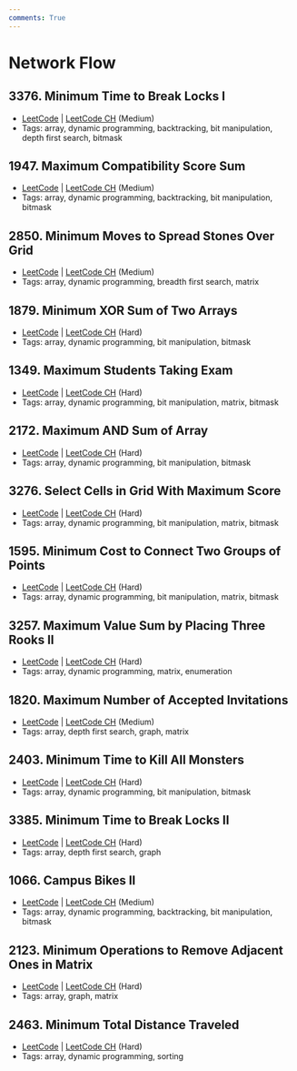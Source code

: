 ```yaml
---
comments: True
---
```


# Network Flow

## 3376. Minimum Time to Break Locks I

-   [LeetCode](https://leetcode.com/problems/minimum-time-to-break-locks-i/) | [LeetCode CH](https://leetcode.cn/problems/minimum-time-to-break-locks-i/) (Medium)
-   Tags: array, dynamic programming, backtracking, bit manipulation, depth first search, bitmask


## 1947. Maximum Compatibility Score Sum

-   [LeetCode](https://leetcode.com/problems/maximum-compatibility-score-sum/) | [LeetCode CH](https://leetcode.cn/problems/maximum-compatibility-score-sum/) (Medium)
-   Tags: array, dynamic programming, backtracking, bit manipulation, bitmask


## 2850. Minimum Moves to Spread Stones Over Grid

-   [LeetCode](https://leetcode.com/problems/minimum-moves-to-spread-stones-over-grid/) | [LeetCode CH](https://leetcode.cn/problems/minimum-moves-to-spread-stones-over-grid/) (Medium)
-   Tags: array, dynamic programming, breadth first search, matrix


## 1879. Minimum XOR Sum of Two Arrays

-   [LeetCode](https://leetcode.com/problems/minimum-xor-sum-of-two-arrays/) | [LeetCode CH](https://leetcode.cn/problems/minimum-xor-sum-of-two-arrays/) (Hard)
-   Tags: array, dynamic programming, bit manipulation, bitmask


## 1349. Maximum Students Taking Exam

-   [LeetCode](https://leetcode.com/problems/maximum-students-taking-exam/) | [LeetCode CH](https://leetcode.cn/problems/maximum-students-taking-exam/) (Hard)
-   Tags: array, dynamic programming, bit manipulation, matrix, bitmask


## 2172. Maximum AND Sum of Array

-   [LeetCode](https://leetcode.com/problems/maximum-and-sum-of-array/) | [LeetCode CH](https://leetcode.cn/problems/maximum-and-sum-of-array/) (Hard)
-   Tags: array, dynamic programming, bit manipulation, bitmask


## 3276. Select Cells in Grid With Maximum Score

-   [LeetCode](https://leetcode.com/problems/select-cells-in-grid-with-maximum-score/) | [LeetCode CH](https://leetcode.cn/problems/select-cells-in-grid-with-maximum-score/) (Hard)
-   Tags: array, dynamic programming, bit manipulation, matrix, bitmask


## 1595. Minimum Cost to Connect Two Groups of Points

-   [LeetCode](https://leetcode.com/problems/minimum-cost-to-connect-two-groups-of-points/) | [LeetCode CH](https://leetcode.cn/problems/minimum-cost-to-connect-two-groups-of-points/) (Hard)
-   Tags: array, dynamic programming, bit manipulation, matrix, bitmask


## 3257. Maximum Value Sum by Placing Three Rooks II

-   [LeetCode](https://leetcode.com/problems/maximum-value-sum-by-placing-three-rooks-ii/) | [LeetCode CH](https://leetcode.cn/problems/maximum-value-sum-by-placing-three-rooks-ii/) (Hard)
-   Tags: array, dynamic programming, matrix, enumeration


## 1820. Maximum Number of Accepted Invitations

-   [LeetCode](https://leetcode.com/problems/maximum-number-of-accepted-invitations/) | [LeetCode CH](https://leetcode.cn/problems/maximum-number-of-accepted-invitations/) (Medium)
-   Tags: array, depth first search, graph, matrix


## 2403. Minimum Time to Kill All Monsters

-   [LeetCode](https://leetcode.com/problems/minimum-time-to-kill-all-monsters/) | [LeetCode CH](https://leetcode.cn/problems/minimum-time-to-kill-all-monsters/) (Hard)
-   Tags: array, dynamic programming, bit manipulation, bitmask


## 3385. Minimum Time to Break Locks II

-   [LeetCode](https://leetcode.com/problems/minimum-time-to-break-locks-ii/) | [LeetCode CH](https://leetcode.cn/problems/minimum-time-to-break-locks-ii/) (Hard)
-   Tags: array, depth first search, graph


## 1066. Campus Bikes II

-   [LeetCode](https://leetcode.com/problems/campus-bikes-ii/) | [LeetCode CH](https://leetcode.cn/problems/campus-bikes-ii/) (Medium)
-   Tags: array, dynamic programming, backtracking, bit manipulation, bitmask


## 2123. Minimum Operations to Remove Adjacent Ones in Matrix

-   [LeetCode](https://leetcode.com/problems/minimum-operations-to-remove-adjacent-ones-in-matrix/) | [LeetCode CH](https://leetcode.cn/problems/minimum-operations-to-remove-adjacent-ones-in-matrix/) (Hard)
-   Tags: array, graph, matrix


## 2463. Minimum Total Distance Traveled

-   [LeetCode](https://leetcode.com/problems/minimum-total-distance-traveled/) | [LeetCode CH](https://leetcode.cn/problems/minimum-total-distance-traveled/) (Hard)
-   Tags: array, dynamic programming, sorting

